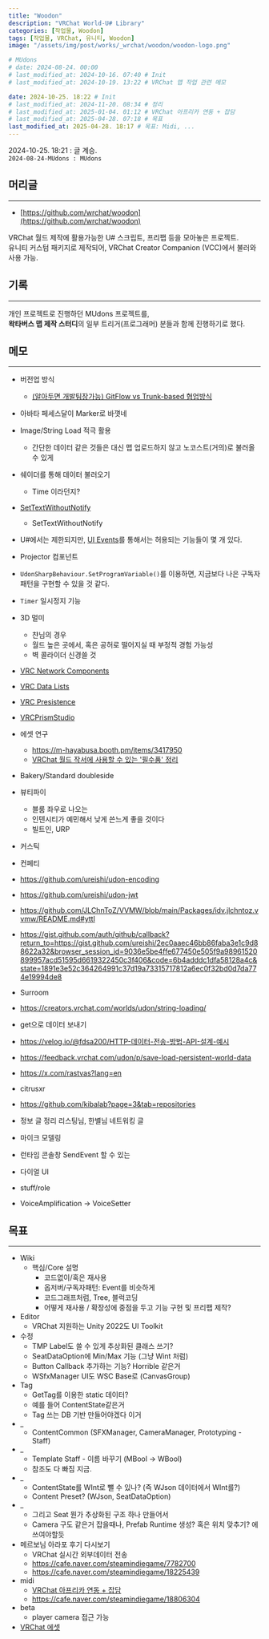 ```yaml
---
title: "Woodon"
description: "VRChat World-U# Library"
categories: [작업물, Woodon]
tags: [작업물, VRChat, 유니티, Woodon]
image: "/assets/img/post/works/_wrchat/woodon/woodon-logo.png"

# MUdons
# date: 2024-08-24. 00:00
# last_modified_at: 2024-10-16. 07:40 # Init
# last_modified_at: 2024-10-19. 13:22 # VRChat 맵 작업 관련 메모

date: 2024-10-25. 18:22 # Init
# last_modified_at: 2024-11-20. 08:34 # 정리
# last_modified_at: 2025-01-04. 01:12 # VRChat 아프리카 연동 + 잡담
# last_modified_at: 2025-04-28. 07:18 # 목표
last_modified_at: 2025-04-28. 18:17 # 목표: Midi, ...
---
```


2024-10-25. 18:21 : 글 계승.  
`2024-08-24-MUdons : MUdons`  

## 머리글

---

- [https://github.com/wrchat/woodon](https://github.com/wrchat/woodon)

VRChat 월드 제작에 활용가능한 U# 스크립트, 프리팹 등을 모아놓은 프로젝트.  
유니티 커스텀 패키지로 제작되어, VRChat Creator Companion (VCC)에서 불러와 사용 가능.  

## 기록

---

개인 프로젝트로 진행하던 MUdons 프로젝트를,  
**왁타버스 맵 제작 스터디**의 일부 트리거(프로그래머) 분들과 함께 진행하기로 했다.  

## 메모

---

- 버전업 방식
  - [(알아두면 개발팀장가능) GitFlow vs Trunk-based 협업방식](https://youtu.be/EV3FZ3cWBp8?si=bz6b9Rvn_ePatuhT)

- 아바타 페세스달이 Marker로 바꼇네
- Image/String Load 적극 활용
  - 간단한 데이터 같은 것들은 대신 맵 업로드하지 않고 노코스트(거의)로 불러올 수 있게
- 쉐이더를 통해 데이터 불러오기
  - Time 이라던지?

- [SetTextWithoutNotify](https://creators.vrchat.com/worlds/components/textmeshpro/tmp_inputfield/)
  - SetTextWithoutNotify
- U#에서는 제한되지만, [UI Events](https://creators.vrchat.com/worlds/udon/ui-events/)를 통해서는 허용되는 기능들이 몇 개 있다.
- Projector 컴포넌트
- `UdonSharpBehaviour.SetProgramVariable()`를 이용하면, 지금보다 나은 구독자 패턴을 구현할 수 있을 것 같다.

- `Timer` 일시정지 기능

- 3D 멀미
  - 챤님의 경우
  - 월드 높은 곳에서, 혹은 공허로 떨어지실 때 부정적 경험 가능성
  - 벽 콜라이더 신경쓸 것

- [VRC Network Components](https://creators.vrchat.com/worlds/udon/networking/network-components/)
- [VRC Data Lists](https://creators.vrchat.com/worlds/udon/data-containers/data-lists/)
- [VRC Presistence](https://vrc-beta-docs.netlify.app/worlds/udon/persistence/)
- [VRCPrismStudio](https://x.com/tw_harunadev/status/1831541561483788592)

- 에셋 연구
  - <https://m-hayabusa.booth.pm/items/3417950>
  - [VRChat 월드 작서에 사용할 수 있는 '필수품' 정리](https://vr-items.me/ko/content/base)

- Bakery/Standard doubleside

- 뷰티파이
  - 블룸 좌우로 나오는
  - 인텐시티가 예민해서 낮게 쓴느게 좋을 것이다
  - 빌트인, URP
- 커스틱
- 컨페티

- <https://github.com/ureishi/udon-encoding>
- <https://github.com/ureishi/udon-jwt>
- <https://github.com/JLChnToZ/VVMW/blob/main/Packages/idv.jlchntoz.vvmw/README.md#yttl>
- <https://gist.github.com/auth/github/callback?return_to=https://gist.github.com/ureishi/2ec0aaec46bb86faba3e1c9d88622a32&browser_session_id=9036e5be4ffe677450e505f9a98961520899957acd51595d6619322450c3f406&code=6b4adddc1dfa58128a4c&state=1891e3e52c364264991c37d19a73315717812a6ec0f32bd0d7da774e19994de8>
- Surroom
- <https://creators.vrchat.com/worlds/udon/string-loading/>
- get으로 데이터 보내기
- <https://velog.io/@fdsa200/HTTP-데이터-전송-방법-API-설계-예시>
- <https://feedback.vrchat.com/udon/p/save-load-persistent-world-data>
- <https://x.com/rastvas?lang=en>
- citrusxr
- <https://github.com/kibalab?page=3&tab=repositories>
- 정보 글 정리 리스팅님, 한별님 네트워킹 글

- 마이크 모델링
- 런타임 콘솔창 SendEvent 할 수 있는
- 다이얼 UI
- stuff/role
- VoiceAmplification -> VoiceSetter

## 목표

---

- Wiki
  - 핵심/Core 설명
    - 코드없이/혹은 재사용
    - 옵저버/구독자패턴: Event를 비슷하게
    - 코드그래프처럼, Tree, 블럭코딩
    - 어떻게 재사용 / 확장성에 중점을 두고 기능 구현 및 프리팹 제작?
- Editor
  - VRChat 지원하는 Unity 2022도 UI Toolkit
- 수정
  - TMP Label도 쓸 수 있게 추상화된 클래스 쓰기?
  - SeatDataOption에 Min/Max 기능 (그냥 Wint 처럼)
  - Button Callback 추가하는 기능? Horrible 같은거
  - WSfxManager UI도 WSC Base로 (CanvasGroup)
- Tag
  - GetTag를 이용한 static 데이터?
  - 예를 들어 ContentState같은거
  - Tag 쓰는 DB 기반 만들어야겠다 이거
- _
  - ContentCommon (SFXManager, CameraManager, Prototyping - Staff)
- _
  - Template Staff - 이름 바꾸기 (MBool -> WBool)
  - 참조도 다 빠짐 지금.
- _
  - ContentState를 WInt로 뺄 수 있나? (즉 WJson 데이터에서 WInt를?)
  - Content Preset? (WJson, SeatDataOption)
- _
  - 그리고 Seat 뭔가 추상화된 구조 하나 만들어서
  - Camera 구도 같은거 잡을때나, Prefab Runtime 생성? 혹은 위치 맞추기? 에 쓰여야할듯
- 메르보님 아라포 후기 다시보기
  - VRChat 실시간 외부데이터 전송
  - <https://cafe.naver.com/steamindiegame/7782700>
  - <https://cafe.naver.com/steamindiegame/18225439>
- midi
  - [VRChat 아프리카 연동 + 잡담](https://youtu.be/-X335Hi4xwY?si=KIwMWSW9sLf2JYif)
  - <https://cafe.naver.com/steamindiegame/18806304>
- beta
  - player camera 접근 가능
- [VRChat 에셋](https://docs.google.com/spreadsheets/d/1BmWGdCiu1bUL7rQfilcmQc89KKMPzVE6nSWItrrv5JA/edit?gid=101297127#gid=101297127)
